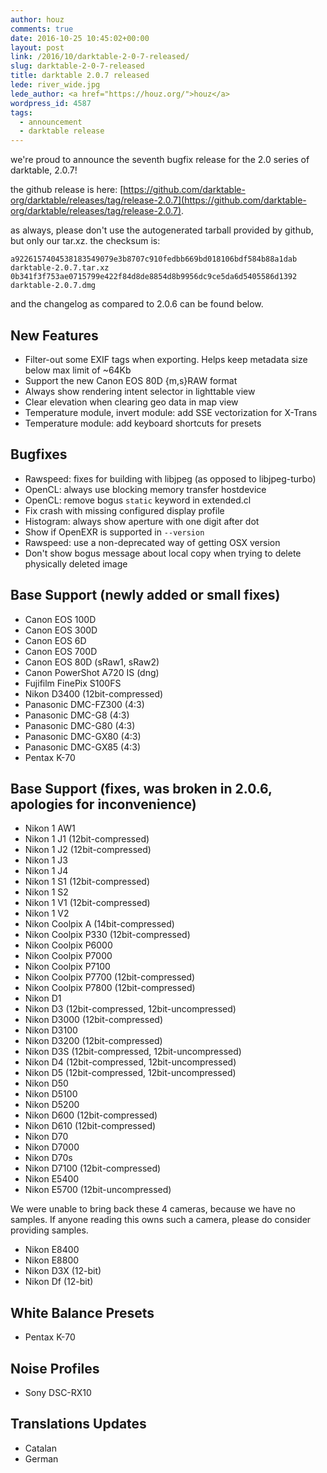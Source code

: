 ```yaml
---
author: houz
comments: true
date: 2016-10-25 10:45:02+00:00
layout: post
link: /2016/10/darktable-2-0-7-released/
slug: darktable-2-0-7-released
title: darktable 2.0.7 released
lede: river_wide.jpg
lede_author: <a href="https://houz.org/">houz</a>
wordpress_id: 4587
tags:
  - announcement
  - darktable release
---
```

we're proud to announce the seventh bugfix release for the 2.0 series of darktable, 2.0.7!

the github release is here: [https://github.com/darktable-org/darktable/releases/tag/release-2.0.7](https://github.com/darktable-org/darktable/releases/tag/release-2.0.7).

as always, please don't use the autogenerated tarball provided by github, but only our tar.xz. the checksum is:

    a9226157404538183549079e3b8707c910fedbb669bd018106bdf584b88a1dab  darktable-2.0.7.tar.xz
    0b341f3f753ae0715799e422f84d8de8854d8b9956dc9ce5da6d5405586d1392  darktable-2.0.7.dmg

and the changelog as compared to 2.0.6 can be found below.

## New Features

* Filter-out some EXIF tags when exporting. Helps keep metadata size below max limit of ~64Kb
* Support the new Canon EOS 80D {m,s}RAW format
* Always show rendering intent selector in lighttable view
* Clear elevation when clearing geo data in map view
* Temperature module, invert module: add SSE vectorization for X-Trans
* Temperature module: add keyboard shortcuts for presets

## Bugfixes

* Rawspeed: fixes for building with libjpeg (as opposed to libjpeg-turbo)
* OpenCL: always use blocking memory transfer hostdevice
* OpenCL: remove bogus `static` keyword in extended.cl
* Fix crash with missing configured display profile
* Histogram: always show aperture with one digit after dot
* Show if OpenEXR is supported in `--version`
* Rawspeed: use a non-deprecated way of getting OSX version
* Don't show bogus message about local copy when trying to delete physically deleted image

## Base Support (newly added or small fixes)

* Canon EOS 100D
* Canon EOS 300D
* Canon EOS 6D
* Canon EOS 700D
* Canon EOS 80D (sRaw1, sRaw2)
* Canon PowerShot A720 IS (dng)
* Fujifilm FinePix S100FS
* Nikon D3400 (12bit-compressed)
* Panasonic DMC-FZ300 (4:3)
* Panasonic DMC-G8 (4:3)
* Panasonic DMC-G80 (4:3)
* Panasonic DMC-GX80 (4:3)
* Panasonic DMC-GX85 (4:3)
* Pentax K-70

## Base Support (fixes, was broken in 2.0.6, apologies for inconvenience)

* Nikon 1 AW1
* Nikon 1 J1 (12bit-compressed)
* Nikon 1 J2 (12bit-compressed)
* Nikon 1 J3
* Nikon 1 J4
* Nikon 1 S1 (12bit-compressed)
* Nikon 1 S2
* Nikon 1 V1 (12bit-compressed)
* Nikon 1 V2
* Nikon Coolpix A (14bit-compressed)
* Nikon Coolpix P330 (12bit-compressed)
* Nikon Coolpix P6000
* Nikon Coolpix P7000
* Nikon Coolpix P7100
* Nikon Coolpix P7700 (12bit-compressed)
* Nikon Coolpix P7800 (12bit-compressed)
* Nikon D1
* Nikon D3 (12bit-compressed, 12bit-uncompressed)
* Nikon D3000 (12bit-compressed)
* Nikon D3100
* Nikon D3200 (12bit-compressed)
* Nikon D3S (12bit-compressed, 12bit-uncompressed)
* Nikon D4 (12bit-compressed, 12bit-uncompressed)
* Nikon D5 (12bit-compressed, 12bit-uncompressed)
* Nikon D50
* Nikon D5100
* Nikon D5200
* Nikon D600 (12bit-compressed)
* Nikon D610 (12bit-compressed)
* Nikon D70
* Nikon D7000
* Nikon D70s
* Nikon D7100 (12bit-compressed)
* Nikon E5400
* Nikon E5700 (12bit-uncompressed)

We were unable to bring back these 4 cameras, because we have no samples.
If anyone reading this owns such a camera, please do consider providing samples.

* Nikon E8400
* Nikon E8800
* Nikon D3X (12-bit)
* Nikon Df (12-bit)

## White Balance Presets

* Pentax K-70

## Noise Profiles

* Sony DSC-RX10

## Translations Updates

* Catalan
* German
